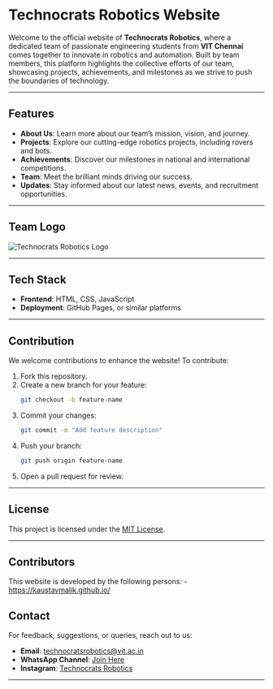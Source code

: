 
# Technocrats Robotics Website

Welcome to the official website of **Technocrats Robotics**, where a dedicated team of passionate engineering students from **VIT Chennai** comes together to innovate in robotics and automation. Built by team members, this platform highlights the collective efforts of our team, showcasing projects, achievements, and milestones as we strive to push the boundaries of technology.

---

## Features
- **About Us**: Learn more about our team’s mission, vision, and journey.
- **Projects**: Explore our cutting-edge robotics projects, including rovers and bots.
- **Achievements**: Discover our milestones in national and international competitions.
- **Team**: Meet the brilliant minds driving our success.
- **Updates**: Stay informed about our latest news, events, and recruitment opportunities.

---

## Team Logo
![Technocrats Robotics Logo](img/footer-logo.png)

---

## Tech Stack
- **Frontend**: HTML, CSS, JavaScript
- **Deployment**: GitHub Pages, or similar platforms

---

## Contribution

We welcome contributions to enhance the website! To contribute:
1. Fork this repository.
2. Create a new branch for your feature:
   ```bash
   git checkout -b feature-name
   ```
3. Commit your changes:
   ```bash
   git commit -m "Add feature description"
   ```
4. Push your branch:
   ```bash
   git push origin feature-name
   ```
5. Open a pull request for review.

---

## License

This project is licensed under the [MIT License](LICENSE).

---

## Contributors

This website is developed by the following persons:
-https://kaustavmalik.github.io/


## Contact

For feedback, suggestions, or queries, reach out to us:
- **Email**: technocratsrobotics@vit.ac.in
- **WhatsApp Channel**: [Join Here](https://whatsapp.com/channel/0029VajSuNJ8PgsDmbHqwK0J)
- **Instagram**: [Technocrats Robotics](https://www.instagram.com/technocratsrobotics/)

---
